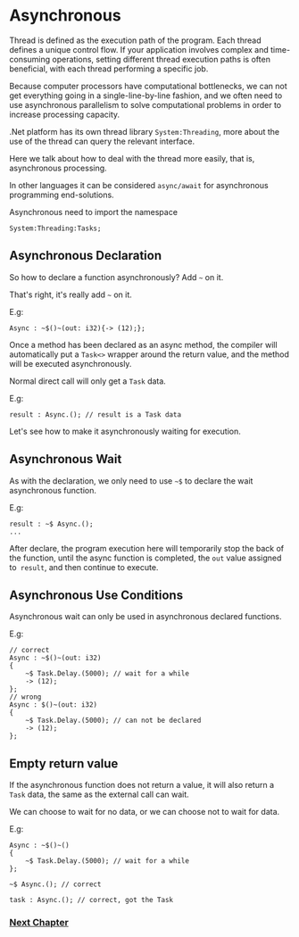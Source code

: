 # Asynchronous
Thread is defined as the execution path of the program. Each thread defines a unique control flow. If your application involves complex and time-consuming operations, setting different thread execution paths is often beneficial, with each thread performing a specific job.

Because computer processors have computational bottlenecks, we can not get everything going in a single-line-by-line fashion, and we often need to use asynchronous parallelism to solve computational problems in order to increase processing capacity.

.Net platform has its own thread library `System:Threading`, more about the use of the thread can query the relevant interface.

Here we talk about how to deal with the thread more easily, that is, asynchronous processing.

In other languages ​​it can be considered `async/await` for asynchronous programming end-solutions.

Asynchronous need to import the namespace
```
System:Threading:Tasks;
```
## Asynchronous Declaration
So how to declare a function asynchronously? Add `~` on it.

That's right, it's really add `~` on it.

E.g:
```
Async : ~$()~(out: i32){-> (12);};
```
Once a method has been declared as an async method, the compiler will automatically put a `Task<>` wrapper around the return value, and the method will be executed asynchronously.

Normal direct call will only get a `Task` data.

E.g:
```
result : Async.(); // result is a Task data
```
Let's see how to make it asynchronously waiting for execution.
## Asynchronous Wait
As with the declaration, we only need to use `~$` to declare the wait asynchronous function.

E.g:
```
result : ~$ Async.();
...
```
After declare, the program execution here will temporarily stop the back of the function, until the async function is completed, the `out` value assigned to` result`, and then continue to execute.
## Asynchronous Use Conditions
Asynchronous wait can only be used in asynchronous declared functions.

E.g:
```
// correct
Async : ~$()~(out: i32)
{
    ~$ Task.Delay.(5000); // wait for a while
    -> (12);
};
// wrong
Async : $()~(out: i32)
{
    ~$ Task.Delay.(5000); // can not be declared
    -> (12);
};
```
## Empty return value
If the asynchronous function does not return a value, it will also return a `Task` data, the same as the external call can wait.

We can choose to wait for no data, or we can choose not to wait for data.

E.g:
```
Async : ~$()~()
{
    ~$ Task.Delay.(5000); // wait for a while
};

~$ Async.(); // correct

task : Async.(); // correct, got the Task
```
### [Next Chapter](generic.md)